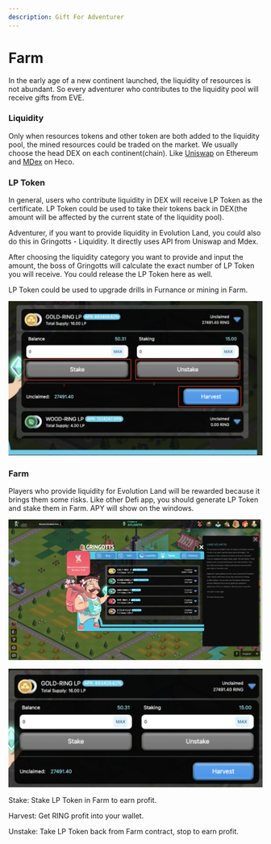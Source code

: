 ```yaml
---
description: Gift For Adventurer
---
```


# Farm

In the early age of a new continent launched, the liquidity of resources is not abundant. So every adventurer who contributes to the liquidity pool will receive gifts from EVE.

### Liquidity

Only when resources tokens and other token are both added to the liquidity pool, the mined resources could be traded on the market. We usually choose the head DEX on each continent\(chain\). Like [Uniswap](https://app.uniswap.org/#/pool) on Ethereum and [MDex](https://mdex.com/#/liquidity) on Heco.

### LP Token

In general, users who contribute liquidity in DEX will receive LP Token as the certificate. LP Token could be used to take their tokens back in DEX\(the amount will be affected by the current state of the liquidity pool\).

Adventurer, if you want to provide liquidity in Evolution Land, you could also do this in Gringotts - Liquidity. It directly uses API from Uniswap and Mdex.

After choosing the liquidity category you want to provide and input the amount, the boss of Gringotts will calculate the exact number of LP Token you will receive. You could release the LP Token here as well.

LP Token could be used to upgrade drills in Furnance or mining in Farm.

![Liquidity in Gringotts](../.gitbook/assets/image%20%2818%29.png)

### Farm

Players who provide liquidity for Evolution Land will be rewarded because it brings them some risks. Like other Defi app, you should generate LP Token and stake them in Farm. APY will show on the windows.

![Farm in Gringotts](../.gitbook/assets/image%20%2821%29.png)

![Operation Page](../.gitbook/assets/image%20%2823%29.png)

Stake: Stake LP Token in Farm to earn profit.

Harvest: Get RING profit into your wallet.

Unstake: Take LP Token back from Farm contract, stop to earn profit.

